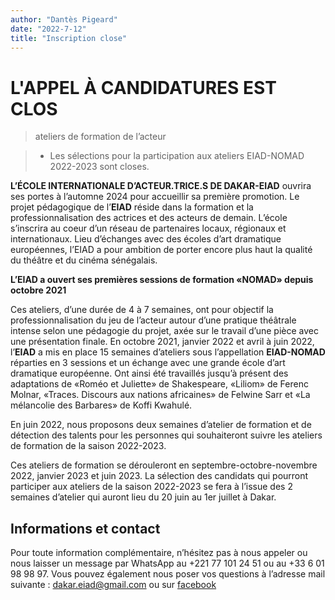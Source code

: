 ```yaml
---
author: "Dantès Pigeard"
date: "2022-7-12"
title: "Inscription close"
---
```


# L'APPEL À CANDIDATURES EST CLOS

> ateliers de formation de l’acteur

> - Les sélections pour la participation aux ateliers EIAD-NOMAD 2022-2023 sont closes.

**L’ÉCOLE INTERNATIONALE D’ACTEUR.TRICE.S DE DAKAR-EIAD** ouvrira ses portes à l’automne 2024 pour accueillir sa première
promotion. Le projet pédagogique de l’**EIAD** réside dans la formation et la professionnalisation
des actrices et des acteurs de demain. L’école s’inscrira au coeur d’un réseau de partenaires locaux, régionaux
et internationaux. Lieu d’échanges avec des écoles d’art dramatique européennes, l’EIAD a pour ambition
de porter encore plus haut la qualité du théâtre et du cinéma sénégalais.

**L’EIAD a ouvert ses premières sessions de formation «NOMAD» depuis octobre 2021**

Ces ateliers, d’une durée de 4 à 7 semaines, ont pour objectif la professionnalisation du jeu de l’acteur autour
d’une pratique théâtrale intense selon une pédagogie du projet, axée sur le travail d’une pièce avec une présentation
finale. En octobre 2021, janvier 2022 et avril à juin 2022, l’**EIAD** a mis en place 15 semaines d’ateliers sous
l’appellation **EIAD-NOMAD** réparties en 3 sessions et un échange avec une grande école d’art dramatique européenne.
Ont ainsi été travaillés jusqu’à présent des adaptations de «Roméo et Juliette» de Shakespeare, «Liliom»
de Ferenc Molnar, «Traces. Discours aux nations africaines» de Felwine Sarr et «La mélancolie des Barbares» de
Koffi Kwahulé.

En juin 2022, nous proposons deux semaines d’atelier de formation et de détection des talents pour les personnes
qui souhaiteront suivre les ateliers de formation de la saison 2022-2023.

Ces ateliers de formation se dérouleront en septembre-octobre-novembre 2022, janvier 2023 et juin 2023. La sélection
des candidats qui pourront participer aux ateliers de la saison 2022-2023 se fera à l’issue des 2 semaines
d’atelier qui auront lieu du 20 juin au 1er juillet à Dakar.


## Informations et contact

Pour toute information complémentaire, n’hésitez pas à nous appeler ou nous laisser un message par WhatsApp au +221 77 101
24 51 ou au +33 6 01 98 98 97. Vous pouvez également nous poser vos questions à l’adresse mail suivante : dakar.eiad@gmail.com ou sur [facebook](https://www.facebook.com/eiad.dakar/)
